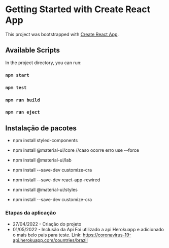 # Getting Started with Create React App

This project was bootstrapped with [Create React App](https://github.com/facebook/create-react-app).

## Available Scripts

In the project directory, you can run:

### `npm start`

### `npm test`

### `npm run build`

### `npm run eject`



## Instalação de pacotes

* npm install styled-components
* npm install @material-ui/core        //caso ocorre erro use      --force
* npm install @material-ui/lab
* npm install --save-dev customize-cra
* npm install --save-dev react-app-rewired
* npm install @material-ui/styles

* npm install --save-dev customize-cra
### Etapas da aplicação
* 27/04/2022 - Criação do projeto
* 01/05/2022 - Inclusão da Api
  Foi utilizado a api Herokuapp e adicionado o mais belo pais para teste.
  Link: https://coronavirus-19-api.herokuapp.com/countries/brazil

